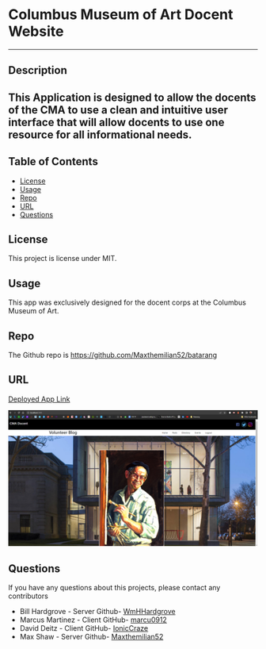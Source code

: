 # Columbus Museum of Art Docent Website
---
  
  ## Description 
This Application is designed to allow the docents of the CMA to use a clean and intuitive user interface that will allow docents to use one resource for all informational needs. 
---  
  
  ## Table of Contents
  * [License](#license)
  * [Usage](#usage)
  * [Repo](#repo)
  * [URL](#url)
  * [Questions](#questions)
  
 
  ## License 
  This project is license under MIT.

 
  ## Usage
  This app was exclusively designed for the docent corps at the Columbus Museum of Art.

  
  ## Repo
  The Github repo is https://github.com/Maxthemilian52/batarang

  ##  URL
  [Deployed App Link](https://)

 <img src="./Develop/client/public/landingPage.png" alt="main page screenshot">


  ## Questions
  If you have any questions about this projects, please contact any contributors

  * Bill Hardgrove - Server   Github-  [WmHHardgrove](https://github.com/WmHHardgrove)
  * Marcus Martinez - Client   GitHub-  [marcu0912](https://github.com/marcu0912)
  * David Deitz - Client    GitHub-  [IonicCraze](https://github.com/IonicCraze)
  * Max Shaw - Server   Github-   [Maxthemilian52](https://github.com/Maxthemilian52)
